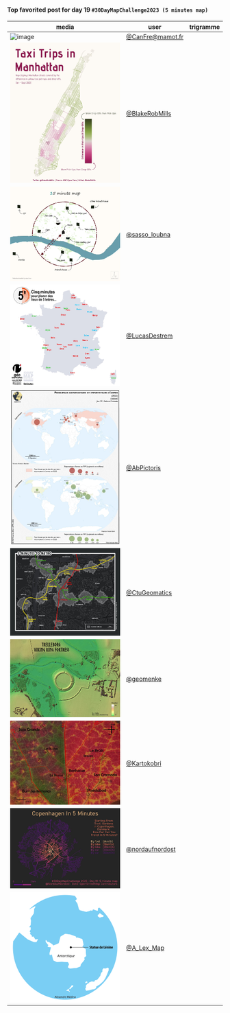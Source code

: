 #### Top favorited post for day 19 `#30DayMapChallenge2023 (5 minutes map)`

| media | user | trigramme |
|-------|------|-----------|
|![image](../uploads/0ef514e7281a4efe9e85281f310e163b/image.png)|[@CanFre@mamot.fr](https://mastodon.tetaneutral.net/@CanFre@mamot.fr/111438510350388143)|  |
|![image](../uploads/eb69280c4b8d413d723a6f77de36e818/image.png)|[@BlakeRobMills](https://twitter.com/BlakeRobMills/status/1726339088511602861)|  |
|![image](../uploads/d4b98110ed7586769f739f7e10b231a2/image.png)|[@sasso_loubna](https://twitter.com/sasso_loubna/status/1726314828174860527)|  |
|![image](../uploads/ccf75677773e227657fe62a92fa253cf/image.png)|[@LucasDestrem](https://twitter.com/LucasDestrem/status/1726305030733697092)|  |
|![image](../uploads/9e9e501d352eec5d6c726e6b4b88b38f/image.png)|[@AbPictoris](https://twitter.com/AbPictoris/status/1726283100030677140)|  |
|![image](../uploads/6946b1a44695eed2e3e85b0bb3ed1a08/image.png)|[@CtuGeomatics](https://twitter.com/CtuGeomatics/status/1726268846665801816)|  |
|![image](../uploads/c4f1b693801941f3ef2ee5471280cc2d/image.png)|[@geomenke](https://twitter.com/geomenke/status/1726173360361488467)|  |
|![image](../uploads/fba98568f5702967047afd78083772ac/image.png)|[@Kartokobri](https://twitter.com/Kartokobri/status/1726157896558510245)|  |
|![image](../uploads/1644292d8dd745b9451a4b1f7bda0805/image.png)|[@nordaufnordost](https://twitter.com/nordaufnordost/status/1726201819058331801)|  |
|![image](../uploads/98f83d8930050d594f627632ad111f0e/image.png)|[@A_Lex_Map](https://twitter.com/A_Lex_Map/status/1726204733533409645)|  |